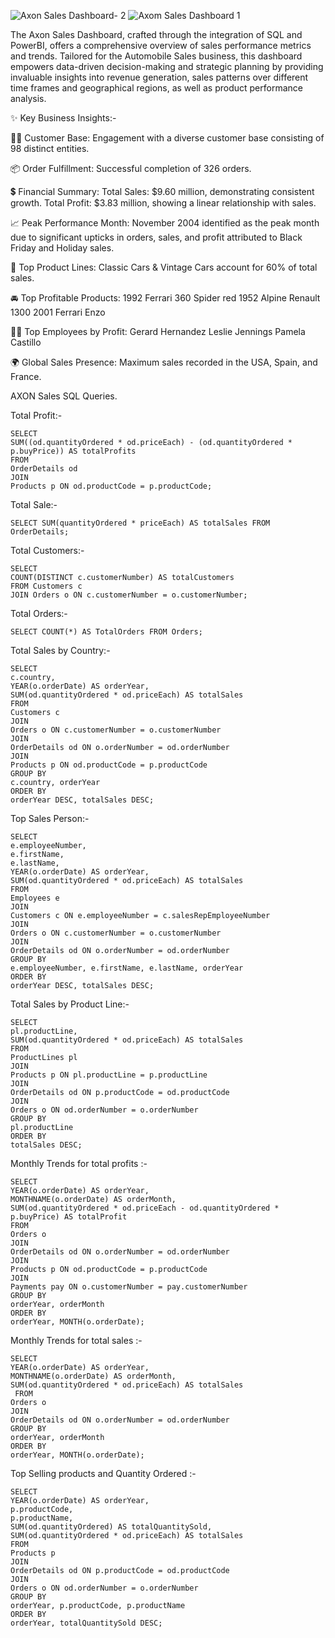 ![Axon Sales Dashboard- 2](https://github.com/Tiasa11/SQL-AXON-sales/assets/164670315/a3822ecf-6f8f-49a4-91cd-ec810eb204d3)
![Axom Sales Dashboard 1](https://github.com/Tiasa11/SQL-AXON-sales/assets/164670315/2f775303-4c67-4342-aeeb-a5df30a2834c)

The Axon Sales Dashboard, crafted through the integration of SQL and PowerBI, offers a comprehensive overview of sales performance metrics and trends. Tailored for the Automobile Sales business, this dashboard empowers data-driven decision-making and strategic planning by providing invaluable insights into revenue generation, sales patterns over different time frames and geographical regions, as well as product performance analysis.

✨ Key Business Insights:- 

🙎‍♂️ Customer Base:
 Engagement with a diverse customer base consisting of 98 distinct entities.

📦 Order Fulfillment:
Successful completion of 326 orders.

💲 Financial Summary:
Total Sales: $9.60 million, demonstrating consistent growth.
Total Profit: $3.83 million, showing a linear relationship with sales.

📈 Peak Performance Month:
November 2004 identified as the peak month due to significant upticks in orders, sales, and profit attributed to Black Friday and Holiday sales.

🚗 Top Product Lines:
Classic Cars & Vintage Cars account for 60% of total sales.

🚘 Top Profitable Products:
1992 Ferrari 360 Spider red
1952 Alpine Renault 1300
2001 Ferrari Enzo

👨‍💼 Top Employees by Profit:
Gerard Hernandez
Leslie Jennings
Pamela Castillo

🌍 Global Sales Presence:
Maximum sales recorded in the USA, Spain, and France.










AXON Sales SQL Queries. 

Total Profit:- 

    SELECT
    SUM((od.quantityOrdered * od.priceEach) - (od.quantityOrdered * p.buyPrice)) AS totalProfits
    FROM
    OrderDetails od
    JOIN
    Products p ON od.productCode = p.productCode;
 

Total Sale:- 

    SELECT SUM(quantityOrdered * priceEach) AS totalSales FROM OrderDetails;

 

Total Customers:- 

    SELECT 
    COUNT(DISTINCT c.customerNumber) AS totalCustomers
    FROM Customers c
    JOIN Orders o ON c.customerNumber = o.customerNumber;

 

Total Orders:- 
           
    SELECT COUNT(*) AS TotalOrders FROM Orders;
 

Total Sales by Country:- 
    
    
    SELECT 
    c.country,
    YEAR(o.orderDate) AS orderYear,
    SUM(od.quantityOrdered * od.priceEach) AS totalSales
    FROM 
    Customers c
    JOIN 
    Orders o ON c.customerNumber = o.customerNumber
    JOIN 
    OrderDetails od ON o.orderNumber = od.orderNumber
    JOIN 
    Products p ON od.productCode = p.productCode
    GROUP BY 
    c.country, orderYear
    ORDER BY 
    orderYear DESC, totalSales DESC;
 

Top Sales Person:- 

    SELECT 
    e.employeeNumber,
    e.firstName,
    e.lastName,
    YEAR(o.orderDate) AS orderYear,
    SUM(od.quantityOrdered * od.priceEach) AS totalSales
    FROM 
    Employees e
    JOIN 
    Customers c ON e.employeeNumber = c.salesRepEmployeeNumber
    JOIN 
    Orders o ON c.customerNumber = o.customerNumber
    JOIN 
    OrderDetails od ON o.orderNumber = od.orderNumber
    GROUP BY 
    e.employeeNumber, e.firstName, e.lastName, orderYear
    ORDER BY 
    orderYear DESC, totalSales DESC;

 

Total Sales by Product Line:- 

    SELECT
    pl.productLine,
    SUM(od.quantityOrdered * od.priceEach) AS totalSales
    FROM
    ProductLines pl
    JOIN
    Products p ON pl.productLine = p.productLine
    JOIN
    OrderDetails od ON p.productCode = od.productCode
    JOIN
    Orders o ON od.orderNumber = o.orderNumber
    GROUP BY
    pl.productLine
    ORDER BY
    totalSales DESC;

 

Monthly Trends for total profits :-

    SELECT
    YEAR(o.orderDate) AS orderYear,
    MONTHNAME(o.orderDate) AS orderMonth,
    SUM(od.quantityOrdered * od.priceEach - od.quantityOrdered * p.buyPrice) AS totalProfit
    FROM
    Orders o
    JOIN
    OrderDetails od ON o.orderNumber = od.orderNumber
    JOIN
    Products p ON od.productCode = p.productCode
    JOIN
    Payments pay ON o.customerNumber = pay.customerNumber
    GROUP BY
    orderYear, orderMonth
    ORDER BY
    orderYear, MONTH(o.orderDate); 


 


Monthly Trends for total sales :-


    SELECT
    YEAR(o.orderDate) AS orderYear,
    MONTHNAME(o.orderDate) AS orderMonth,
    SUM(od.quantityOrdered * od.priceEach) AS totalSales
     FROM
    Orders o
    JOIN
    OrderDetails od ON o.orderNumber = od.orderNumber
    GROUP BY
    orderYear, orderMonth
    ORDER BY
    orderYear, MONTH(o.orderDate);


 



Top Selling products and Quantity Ordered :-

    
    SELECT
    YEAR(o.orderDate) AS orderYear,
    p.productCode,
    p.productName,
    SUM(od.quantityOrdered) AS totalQuantitySold,
    SUM(od.quantityOrdered * od.priceEach) AS totalSales
    FROM
    Products p
    JOIN
    OrderDetails od ON p.productCode = od.productCode
    JOIN
    Orders o ON od.orderNumber = o.orderNumber
    GROUP BY
    orderYear, p.productCode, p.productName
    ORDER BY
    orderYear, totalQuantitySold DESC;

 








